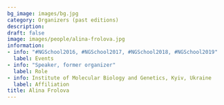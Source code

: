 ```yaml
---
bg_image: images/bg.jpg
category: Organizers (past editions)
description: 
draft: false
image: images/people/alina-frolova.jpg
information:
- info: "#NGSchool2016, #NGSchool2017, #NGSchool2018, #NGSchool2019"
  label: Events
- info: "Speaker, former organizer"
  label: Role
- info: Institute of Molecular Biology and Genetics, Kyiv, Ukraine
  label: Affiliation
title: Alina Frolova
---
```

